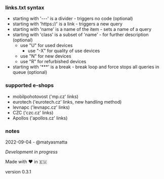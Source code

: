 ### links.txt syntax
- starting with '---' is a divider - triggers no code (optional)
- starting with 'https://' is a link - triggers a new query
- starting with 'name' is a name of the item - sets a name of a query
- starting with 'class' is a subset of 'name' - for further description (optional)
    - use "U" for used devices
        - use "-X" for quality of use devices
    - use "N" for new devices
    - use "R" for refurbished devices
- starting with '***' is a break - break loop and force stops all queries in queue (optional)

### supported e-shops
- mobilpohotovost ('mp.cz' links)
- eurotech ('eurotech.cz' links,  new handling method)
- levnapc ('levnapc.cz' links)
- CZC ('czc.cz' links)
- Apollos ('apollos.cz' links)

### notes
2022-09-04 - @matyasmatta

_Development in progress_

Made with ❤️ in 🇪🇺

version 0.3.1
